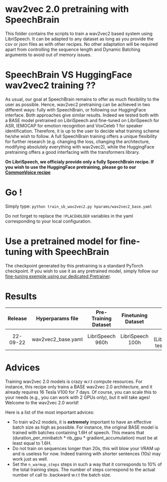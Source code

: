 # wav2vec 2.0 pretraining with SpeechBrain

This folder contains the scripts to train a wav2vec2 based system using LibriSpeech. It can be adapted to any dataset as long as you provide the csv or json files as with other recipes. No other adaptation will be required apart from controlling the sequence length and Dynamic Batching arguments to avoid out of memory issues.

# SpeechBrain VS HuggingFace wav2vec2 training ??
As usual, our goal at SpeechBrain remains to offer as much flexibility to the user as possible. Hence, wav2vec2 pretraining can be achieved in two different ways: fully with SpeechBrain, or following our HuggingFace interface. Both approaches give similar results. Indeed we tested both with a BASE model pretrained on LibriSpeech and fine-tuned on LibriSpeech for ASR, IEMOCAP for emotion recognition and VoxCeleb 1 for speaker identification. Therefore, it is up to the user to decide what training scheme he/she wish to follow. A full SpeechBrain training offers a unique flexibility for further research (e.g. changing the loss, changing the architecture, modifying absolutely everything with wav2vec2), while the HuggingFace pretraining offers a good interfacing with the transformers library.


**On LibriSpeech, we officialy provide only a fully SpeechBrain recipe. If you wish to use the HuggingFace pretraining, please go to our [CommonVoice recipe](https://github.com/speechbrain/speechbrain/tree/develop/recipes/CommonVoice/self-supervised-learning/wav2vec2)**

# Go !
Simply type:
`python train_sb_wav2vec2.py hparams/wav2vec2_base.yaml`

Do not forget to replace the `!PLACEHOLDER` variables in the yaml corresponding to your local configuration.

# Use a pretrained model for fine-tuning with SpeechBrain

The checkpoint generated by this pretraining is a standard PyTorch checkpoint. If you wish to use it as any pretrained model, simply follow our [fine-tuning exemple using our dedicated Pretrainer](#).

# Results

| Release | Hyperparams file | Pre-Training Dataset | Finetuning Dataset | WER | HuggingFace link | Full model link | GPUs |
|:-------------:|:---------------------------:|:---------------------------:| :-----:| :-----:| :-----:| :-----:| :--------:|
| 22-09-22 | wav2vec2_base.yaml | LibriSpeech 960h | LibriSpeech 100h | 7.X (LibriSpeech test-clean) | [Link](https://huggingface.co/speechbrain/ssl-wav2vec2-base-librispeech) | [Link](https://drive.google.com/drive/folders/1eXA6HQtiKfgrPejvvoKvRRfTEvOI3BQt?usp=sharing) | 16xTesla V100 32GB |

# Advices
Training wav2vec 2.0 models is crazy w.r.t compute resources. For instance, this recipe only trains a BASE wav2vec 2.0 architecture, and it already requires 16 Tesla V100 for 7 days. Of course, you can scale this to your needs (e.g., you can work with 2 GPUs only), but it will take ages! Welcome to the wav2vec 2.0 world!

Here is a list of the most important advices:
- To train w2v2 models, it is **extremely** important to have an effective batch size as high as possible. For instance, the original BASE model is trained with batches containing 1.6H of speech. This means that (duration_per_minibatch * nb_gpu * gradient_accumulation) must be at least equal to 1.6H.
- Do not train on sequences longer than 20s, this will blow your VRAM up and is useless for now. Indeed training with shorter sentences (10s) may work just as well.
- Set the `n_warmup_steps` steps in such a way that it corresponds to 10% of the total training steps. The number of steps correspond to the actual number of call to .backward w.r.t the batch size.
